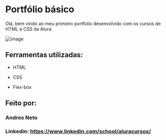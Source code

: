# Portfólio básico
Olá, bem vindo ao meu primeiro portfolio desenvolvido com os cursos de HTML e CSS da Alura

![image](https://user-images.githubusercontent.com/77756047/211304452-220fedf0-f91b-490f-8a65-a60ce860bc5c.png)

## Ferramentas utilizadas:

* HTML

* CSS

* Flex-box

## Feito por:

### Andres Neto

### Linkedin: https://www.linkedin.com/school/aluracursos/


